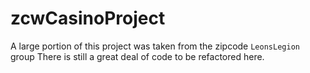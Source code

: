 # zcwCasinoProject
A large portion of this project was taken from the zipcode `LeonsLegion` group
There is still a great deal of code to be refactored here.
